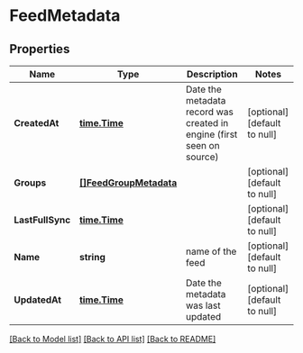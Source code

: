 # FeedMetadata

## Properties
Name | Type | Description | Notes
------------ | ------------- | ------------- | -------------
**CreatedAt** | [**time.Time**](time.Time.md) | Date the metadata record was created in engine (first seen on source) | [optional] [default to null]
**Groups** | [**[]FeedGroupMetadata**](FeedGroupMetadata.md) |  | [optional] [default to null]
**LastFullSync** | [**time.Time**](time.Time.md) |  | [optional] [default to null]
**Name** | **string** | name of the feed | [optional] [default to null]
**UpdatedAt** | [**time.Time**](time.Time.md) | Date the metadata was last updated | [optional] [default to null]

[[Back to Model list]](../README.md#documentation-for-models) [[Back to API list]](../README.md#documentation-for-api-endpoints) [[Back to README]](../README.md)



